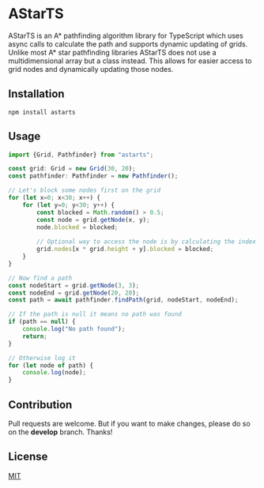 # AStarTS

AStarTS is an A* pathfinding algorithm library for TypeScript which uses async calls to calculate the path and supports dynamic updating of grids. Unlike most A* star pathfinding libraries AStarTS does not use a multidimensional array but a class instead. This allows for easier access to grid nodes and dynamically updating those nodes.

## Installation
```
npm install astarts
```

## Usage
```ts
import {Grid, Pathfinder} from "astarts";

const grid: Grid = new Grid(30, 20);
const pathfinder: Pathfinder = new Pathfinder();

// Let's block some nodes first on the grid
for (let x=0; x<30; x++) {
    for (let y=0; y<30; y++) {
        const blocked = Math.random() > 0.5;
        const node = grid.getNode(x, y);
        node.blocked = blocked;
    
        // Optional way to access the node is by calculating the index and modifying it from there
        grid.nodes[x * grid.height + y].blocked = blocked;
    }
}

// Now find a path
const nodeStart = grid.getNode(3, 3);
const nodeEnd = grid.getNode(20, 20);
const path = await pathfinder.findPath(grid, nodeStart, nodeEnd);

// If the path is null it means no path was found
if (path == null) {
    console.log("No path found");
    return;
}

// Otherwise log it
for (let node of path) {
    console.log(node);
}
```

## Contribution
Pull requests are welcome. But if you want to make changes, please do so on the **develop** branch. Thanks!

## License
[MIT](./LICENSE)